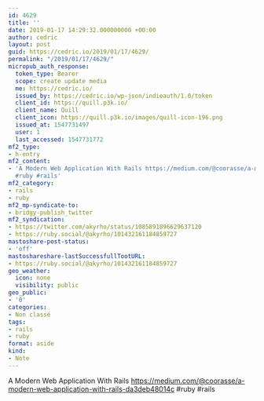 ```yaml
---
id: 4629
title: ''
date: 2019-01-17 14:29:32.000000000 +00:00
author: cedric
layout: post
guid: https://cedric.io/2019/01/17/4629/
permalink: "/2019/01/17/4629/"
micropub_auth_response:
  token_type: Bearer
  scope: create update media
  me: https://cedric.io/
  issued_by: https://cedric.io/wp-json/indieauth/1.0/token
  client_id: https://quill.p3k.io/
  client_name: Quill
  client_icon: https://quill.p3k.io/images/quill-icon-196.png
  issued_at: 1547731497
  user: 1
  last_accessed: 1547731772
mf2_type:
- h-entry
mf2_content:
- 'A Modern Web Application With Rails https://medium.com/@coorasse/a-modern-web-application-with-rails-da3deb48014c
  #ruby #rails'
mf2_category:
- rails
- ruby
mf2_mp-syndicate-to:
- bridgy-publish_twitter
mf2_syndication:
- https://twitter.com/akyrho/status/1085891896629637120
- https://ruby.social/@akyrho/101432161184859727
mastoshare-post-status:
- 'off'
mastoshareshare-lastSuccessfullTootURL:
- https://ruby.social/@akyrho/101432161184859727
geo_weather:
  icon: none
  visibility: public
geo_public:
- '0'
categories:
- Non classé
tags:
- rails
- ruby
format: aside
kind:
- Note
---
```

A Modern Web Application With Rails https://medium.com/@coorasse/a-modern-web-application-with-rails-da3deb48014c #ruby #rails